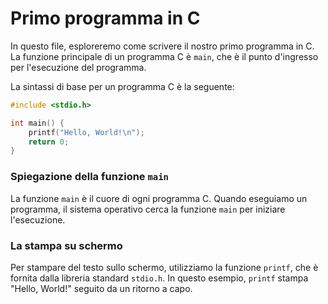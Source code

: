 # Primo programma in C

In questo file, esploreremo come scrivere il nostro primo programma in C. La funzione principale di un programma C è `main`, che è il punto d'ingresso per l'esecuzione del programma. 

La sintassi di base per un programma C è la seguente:
```c
#include <stdio.h>

int main() {
    printf("Hello, World!\n");
    return 0;
}
```

### Spiegazione della funzione `main`
La funzione `main` è il cuore di ogni programma C. Quando eseguiamo un programma, il sistema operativo cerca la funzione `main` per iniziare l'esecuzione. 

### La stampa su schermo
Per stampare del testo sullo schermo, utilizziamo la funzione `printf`, che è fornita dalla libreria standard `stdio.h`. In questo esempio, `printf` stampa "Hello, World!" seguito da un ritorno a capo.